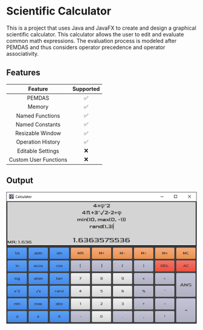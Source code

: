 # Scientific Calculator
This is a project that uses Java and JavaFX to create and design a graphical scientific calculator. This calculator allows the user to edit and evaluate common math expressions. The evaluation process is modeled after PEMDAS and thus considers operator precedence and operator associativity.

## Features
| Feature                    | Supported          |
|:--------------------------:|:------------------:|
| PEMDAS                     | :white_check_mark: |
| Memory                     | :white_check_mark: |
| Named Functions            | :white_check_mark: |
| Named Constants            | :white_check_mark: |
| Resizable Window           | :white_check_mark: |
| Operation History          | :white_check_mark: |
| Editable Settings          | :x:                |
| Custom User Functions      | :x:                |

## Output
![Graphical Calculator Image](example/running_output.png)
